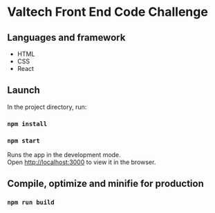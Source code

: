 # Valtech Front End Code Challenge

## Languages and framework

* HTML  
* CSS  
* React  

## Launch

In the project directory, run:

### `npm install`
### `npm start`

Runs the app in the development mode.\
Open [http://localhost:3000](http://localhost:3000) to view it in the browser.

## Compile, optimize and minifie for production

### `npm run build`
